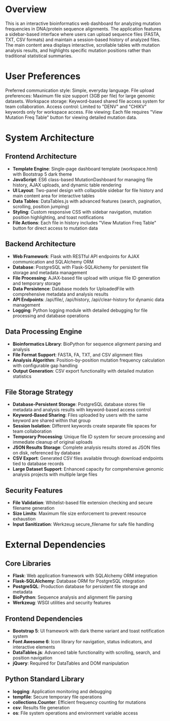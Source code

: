 # Overview

This is an interactive bioinformatics web dashboard for analyzing mutation frequencies in DNA/protein sequence alignments. The application features a sidebar-based interface where users can upload sequence files (FASTA, TXT, CSV formats) and maintain a session-based history of analyzed files. The main content area displays interactive, scrollable tables with mutation analysis results, and highlights specific mutation positions rather than traditional statistical summaries.

# User Preferences

Preferred communication style: Simple, everyday language.
File upload preferences: Maximum file size support (3GB per file) for large genomic datasets.
Workspace storage: Keyword-based shared file access system for team collaboration.
Access control: Limited to "DENV" and "CHIKV" keywords only for workspace access.
File viewing: Each file requires "View Mutation Freq Table" button for viewing detailed mutation data.

# System Architecture

## Frontend Architecture
- **Template Engine**: Single-page dashboard template (workspace.html) with Bootstrap 5 dark theme
- **JavaScript**: ES6 class-based MutationDashboard for managing file history, AJAX uploads, and dynamic table rendering
- **UI Layout**: Two-panel design with collapsible sidebar for file history and main content area for interactive tables
- **Data Tables**: DataTables.js with advanced features (search, pagination, scrolling, position jumping)
- **Styling**: Custom responsive CSS with sidebar navigation, mutation position highlighting, and toast notifications
- **File Actions**: Each file in history includes "View Mutation Freq Table" button for direct access to mutation data

## Backend Architecture
- **Web Framework**: Flask with RESTful API endpoints for AJAX communication and SQLAlchemy ORM
- **Database**: PostgreSQL with Flask-SQLAlchemy for persistent file storage and metadata management
- **File Processing**: AJAX-based file upload with unique file ID generation and temporary storage
- **Data Persistence**: Database models for UploadedFile with comprehensive metadata and analysis results
- **API Endpoints**: /api/file/<id>, /api/history, /api/clear-history for dynamic data management
- **Logging**: Python logging module with detailed debugging for file processing and database operations

## Data Processing Engine
- **Bioinformatics Library**: BioPython for sequence alignment parsing and analysis
- **File Format Support**: FASTA, FA, TXT, and CSV alignment files
- **Analysis Algorithm**: Position-by-position mutation frequency calculation with configurable gap handling
- **Output Generation**: CSV export functionality with detailed mutation statistics

## File Storage Strategy
- **Database-Persistent Storage**: PostgreSQL database stores file metadata and analysis results with keyword-based access control
- **Keyword-Based Sharing**: Files uploaded by users with the same keyword are shared within that group
- **Session Isolation**: Different keywords create separate file spaces for team collaboration
- **Temporary Processing**: Unique file ID system for secure processing and immediate cleanup of original uploads
- **JSON Results Storage**: Complete analysis results stored as JSON files on disk, referenced by database
- **CSV Export**: Generated CSV files available through download endpoints tied to database records
- **Large Dataset Support**: Enhanced capacity for comprehensive genomic analysis projects with multiple large files

## Security Features
- **File Validation**: Whitelist-based file extension checking and secure filename generation
- **Size Limits**: Maximum file size enforcement to prevent resource exhaustion
- **Input Sanitization**: Werkzeug secure_filename for safe file handling

# External Dependencies

## Core Libraries
- **Flask**: Web application framework with SQLAlchemy ORM integration
- **Flask-SQLAlchemy**: Database ORM for PostgreSQL integration
- **PostgreSQL**: Production database for persistent file storage and metadata
- **BioPython**: Sequence analysis and alignment file parsing
- **Werkzeug**: WSGI utilities and security features

## Frontend Dependencies
- **Bootstrap 5**: UI framework with dark theme variant and toast notification system
- **Font Awesome 6**: Icon library for navigation, status indicators, and interactive elements
- **DataTables.js**: Advanced table functionality with scrolling, search, and position navigation
- **jQuery**: Required for DataTables and DOM manipulation

## Python Standard Library
- **logging**: Application monitoring and debugging
- **tempfile**: Secure temporary file operations
- **collections.Counter**: Efficient frequency counting for mutations
- **csv**: Results file generation
- **os**: File system operations and environment variable access